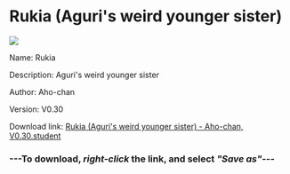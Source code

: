 # Rukia (Aguri's weird younger sister)

<img src = "https://raw.githubusercontent.com/Arbiter1223/Daigaku-Gurashi-Custom-Students/master/Students/Files/Rukia%20(Aguri's%20weird%20younger%20sister).png">

Name: Rukia

Description: Aguri's weird younger sister

Author: Aho-chan

Version: V0.30

Download link: <a href="https://raw.githubusercontent.com/Arbiter1223/Daigaku-Gurashi-Custom-Students/master/Students/Files/Rukia%20(Aguri's%20weird%20younger%20sister)%20-%20Aho-chan%2C%20V0.30.student">Rukia (Aguri's weird younger sister) - Aho-chan, V0.30.student</a>

### ---**To download, _right-click_ the link, and select _"Save as"_**---

